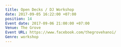 ```yaml
---
title: Open Decks / DJ Workshop
date: 2017-09-05 16:22:00 +07:00
position: 14
Event date: 2017-09-06 21:00:00 +07:00
Venue: The Grove
Event URL: https://www.facebook.com/thegrovehanoi/
Genre: workshop
---
```


